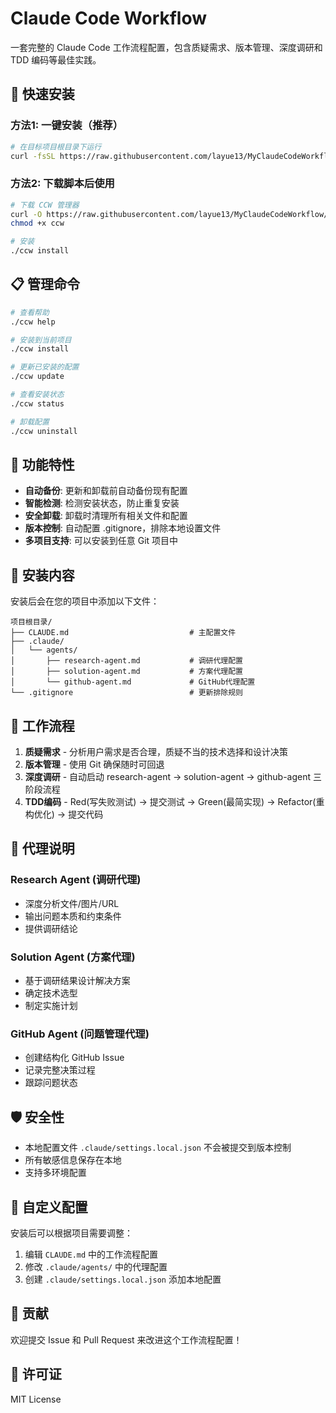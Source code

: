 # Claude Code Workflow

一套完整的 Claude Code 工作流程配置，包含质疑需求、版本管理、深度调研和 TDD 编码等最佳实践。

## 🚀 快速安装

### 方法1: 一键安装（推荐）

```bash
# 在目标项目根目录下运行
curl -fsSL https://raw.githubusercontent.com/layue13/MyClaudeCodeWorkflow/main/ccw | bash -s install
```

### 方法2: 下载脚本后使用

```bash
# 下载 CCW 管理器
curl -O https://raw.githubusercontent.com/layue13/MyClaudeCodeWorkflow/main/ccw
chmod +x ccw

# 安装
./ccw install
```

## 📋 管理命令

```bash
# 查看帮助
./ccw help

# 安装到当前项目
./ccw install

# 更新已安装的配置
./ccw update

# 查看安装状态
./ccw status

# 卸载配置
./ccw uninstall
```

## 🔧 功能特性

- **自动备份**: 更新和卸载前自动备份现有配置
- **智能检测**: 检测安装状态，防止重复安装
- **安全卸载**: 卸载时清理所有相关文件和配置
- **版本控制**: 自动配置 .gitignore，排除本地设置文件
- **多项目支持**: 可以安装到任意 Git 项目中

## 📁 安装内容

安装后会在您的项目中添加以下文件：

```
项目根目录/
├── CLAUDE.md                           # 主配置文件
├── .claude/
│   └── agents/
│       ├── research-agent.md           # 调研代理配置
│       ├── solution-agent.md           # 方案代理配置
│       └── github-agent.md             # GitHub代理配置
└── .gitignore                          # 更新排除规则
```

## 🔄 工作流程

1. **质疑需求** - 分析用户需求是否合理，质疑不当的技术选择和设计决策
2. **版本管理** - 使用 Git 确保随时可回退
3. **深度调研** - 自动启动 research-agent → solution-agent → github-agent 三阶段流程
4. **TDD编码** - Red(写失败测试) → 提交测试 → Green(最简实现) → Refactor(重构优化) → 提交代码

## 🎯 代理说明

### Research Agent (调研代理)
- 深度分析文件/图片/URL
- 输出问题本质和约束条件
- 提供调研结论

### Solution Agent (方案代理)  
- 基于调研结果设计解决方案
- 确定技术选型
- 制定实施计划

### GitHub Agent (问题管理代理)
- 创建结构化 GitHub Issue
- 记录完整决策过程
- 跟踪问题状态

## 🛡️ 安全性

- 本地配置文件 `.claude/settings.local.json` 不会被提交到版本控制
- 所有敏感信息保存在本地
- 支持多环境配置

## 🔧 自定义配置

安装后可以根据项目需要调整：

1. 编辑 `CLAUDE.md` 中的工作流程配置
2. 修改 `.claude/agents/` 中的代理配置
3. 创建 `.claude/settings.local.json` 添加本地配置

## 🤝 贡献

欢迎提交 Issue 和 Pull Request 来改进这个工作流程配置！

## 📄 许可证

MIT License